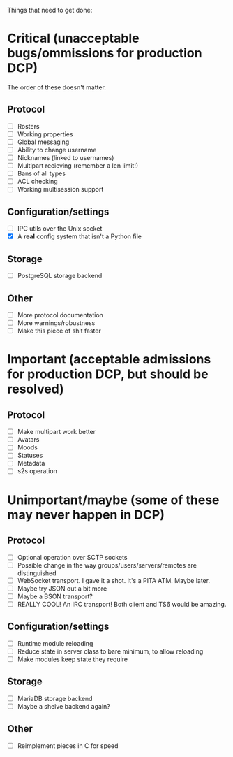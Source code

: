 Things that need to get done:

# Critical (unacceptable bugs/ommissions for production DCP)

The order of these doesn't matter.

## Protocol
- [ ] Rosters
- [ ] Working properties
- [ ] Global messaging
- [ ] Ability to change username
- [ ] Nicknames (linked to usernames)
- [ ] Multipart recieving (remember a len limit!)
- [ ] Bans of all types
- [ ] ACL checking
- [ ] Working multisession support

## Configuration/settings
- [ ] IPC utils over the Unix socket
- [X] A **real** config system that isn't a Python file

## Storage
- [ ] PostgreSQL storage backend

## Other
- [ ] More protocol documentation
- [ ] More warnings/robustness
- [ ] Make this piece of shit faster

# Important (acceptable admissions for production DCP, but should be resolved)

## Protocol
- [ ] Make multipart work better
- [ ] Avatars
- [ ] Moods
- [ ] Statuses
- [ ] Metadata
- [ ] s2s operation

# Unimportant/maybe (some of these may never happen in DCP)

## Protocol
- [ ] Optional operation over SCTP sockets
- [ ] Possible change in the way groups/users/servers/remotes are distinguished
- [ ] WebSocket transport. I gave it a shot. It's a PITA ATM. Maybe later.
- [ ] Maybe try JSON out a bit more
- [ ] Maybe a BSON transport?
- [ ] REALLY COOL! An IRC transport! Both client and TS6 would be amazing. 

## Configuration/settings
- [ ] Runtime module reloading
- [ ] Reduce state in server class to bare minimum, to allow reloading
- [ ] Make modules keep state they require

## Storage
- [ ] MariaDB storage backend
- [ ] Maybe a shelve backend again?

## Other
- [ ] Reimplement pieces in C for speed

